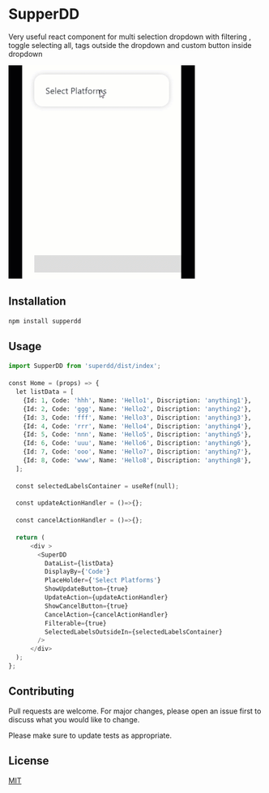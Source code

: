 # SupperDD

Very useful react component for multi selection dropdown with filtering , 
toggle selecting all, tags outside the dropdown and custom button inside dropdown

![Alt Text](src/ReadMe/supperdd.gif)

## Installation

```bash
npm install supperdd
```

## Usage

```python
import SupperDD from 'superdd/dist/index';

const Home = (props) => {
  let listData = [
    {Id: 1, Code: 'hhh', Name: 'Hello1', Discription: 'anything1'},
    {Id: 2, Code: 'ggg', Name: 'Hello2', Discription: 'anything2'},
    {Id: 3, Code: 'fff', Name: 'Hello3', Discription: 'anything3'},
    {Id: 4, Code: 'rrr', Name: 'Hello4', Discription: 'anything4'},
    {Id: 5, Code: 'nnn', Name: 'Hello5', Discription: 'anything5'},
    {Id: 6, Code: 'uuu', Name: 'Hello6', Discription: 'anything6'},
    {Id: 7, Code: 'ooo', Name: 'Hello7', Discription: 'anything7'},
    {Id: 8, Code: 'www', Name: 'Hello8', Discription: 'anything8'},
  ];

  const selectedLabelsContainer = useRef(null);

  const updateActionHandler = ()=>{};

  const cancelActionHandler = ()=>{};

  return (
      <div >
        <SuperDD
          DataList={listData}
          DisplayBy={'Code'}
          PlaceHolder={'Select Platforms'}
          ShowUpdateButton={true}
          UpdateAction={updateActionHandler}
          ShowCancelButton={true}
          CancelAction={cancelActionHandler}
          Filterable={true}
          SelectedLabelsOutsideIn={selectedLabelsContainer}
        />
      </div>
  );
};

```

## Contributing

Pull requests are welcome. For major changes, please open an issue first to discuss what you would like to change.

Please make sure to update tests as appropriate.

## License

[MIT](https://choosealicense.com/licenses/mit/)
